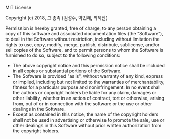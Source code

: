 MIT License

Copyright (c) 2018, 그 종족 (김성수, 박민혜, 최혜진)

Permission is hereby granted, free of charge, to any person obtaining a
copy of this software and associated documentation files (the "Software"),
to deal in the Software without restriction, including without limitation
the rights to use, copy, modify, merge, publish, distribute, sublicense,
and/or sell copies of the Software, and to permit persons to whom the
Software is furnished to do so, subject to the following conditions:
- The above copyright notice and this permission notice shall be included
in all copies or substantial portions of the Software.
- The Software is provided "as is", without warranty of any kind, express
or implied, including but not limited to the warranties of merchantability,
fitness for a particular purpose and noninfringement. In no event shall the
authors or copyright holders be liable for any claim, damages or
other liability, whether in an action of contract, tort or otherwise,
arising from, out of or in connection with the software or the use or other
dealings in the Software.
- Except as contained in this notice, the name of the copyright holders
shall not be used in advertising or otherwise to promote the sale, use or
other dealings in this Software without prior written authorization from
the copyright holders.
